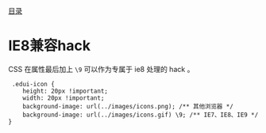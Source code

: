 [目录](./)
# IE8兼容hack

CSS 在属性最后加上 `\9` 可以作为专属于 ie8 处理的 hack 。

```
 .edui-icon {
    height: 20px !important;
    width: 20px !important;
    background-image: url(../images/icons.png); /** 其他浏览器 */
    background-image: url(../images/icons.gif) \9; /** IE7、IE8、IE9 */
}
```